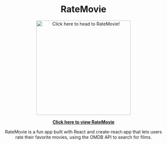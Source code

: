 <h1 align="center">RateMovie</h1>

<p align="center">
  <a href="https://rate-movie-2951edc9df26.herokuapp.com/" target="_blank">
    <img src="https://willsmith.dev/assets/photos/RateMovie.png" width="300" alt="Click here to head to RateMovie!">
  </a>
</p>

<p align="center">
  <a href="https://rate-movie-2951edc9df26.herokuapp.com/" target="_blank"><strong>Click here to view RateMovie</strong></a>
</p>

<p align="center">
  RateMovie is a fun app built with React and create-react-app that lets users rate their favorite movies, using the OMDB API to search for films.
</p>
